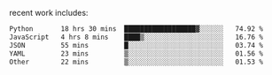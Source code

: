 
<!--<img width="1415" height="100" alt="blu" src="https://github.com/rdsilva01/rdsilva01/assets/101207588/deb060e5-d035-4f09-b511-e3f50605b207">-->

<!-- \> Enthusiastic about developing and building solutions <br>
\> Computer Science and Engineering @ UBI -->

<!-- <a href="https://www.rodrigosilva.live/">personal website</a> 🏁 -->

<!-- ![](https://komarev.com/ghpvc/?username=rdsilva01) -->

recent work includes:
<!--START_SECTION:waka-->

```txt
Python       18 hrs 30 mins  ██████████████████▓░░░░░░   74.92 %
JavaScript   4 hrs 8 mins    ████▒░░░░░░░░░░░░░░░░░░░░   16.76 %
JSON         55 mins         █░░░░░░░░░░░░░░░░░░░░░░░░   03.74 %
YAML         23 mins         ▒░░░░░░░░░░░░░░░░░░░░░░░░   01.56 %
Other        22 mins         ▒░░░░░░░░░░░░░░░░░░░░░░░░   01.53 %
```

<!--END_SECTION:waka-->

